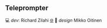 ## Teleprompter 

:computer: _dev_: Richard Zilahi [:globe_with_meridians:](https://richardzilahi.hu)
:nail_care: _design_ Mikko Oitinen